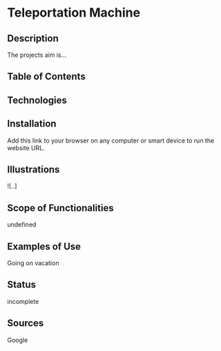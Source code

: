 # Teleportation Machine
## Description
The projects aim is... 
## Table of Contents

## Technologies

## Installation
Add this link to your browser on any computer or smart device to run the website URL.
## Illustrations
![..]
## Scope of Functionalities
undefined
## Examples of Use
Going on vacation
## Status
incomplete
## Sources
Google